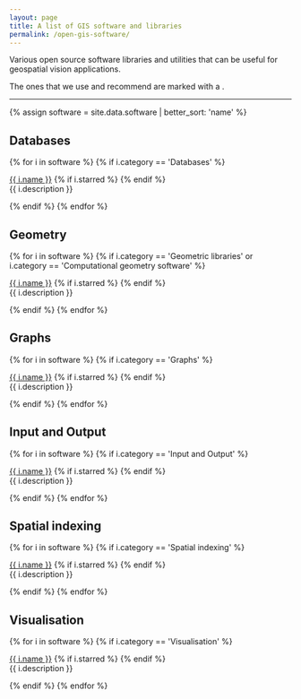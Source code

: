 ```yaml
---
layout: page
title: A list of GIS software and libraries
permalink: /open-gis-software/
---
```


Various open source software libraries and utilities that can be useful for geospatial vision applications. 

The ones that we use and recommend are marked with a <i class="fa fa-star"></i>.

- - -

{% assign software = site.data.software | better_sort: 'name' %}

## Databases
{% for i in software %}
{% if i.category == 'Databases' %}
<p><a href="{{ i.webpage }}">{{ i.name }}</a> {% if i.starred %} <i class="fa fa-star"></i> {% endif %}<br/> {{ i.description }} </p>
{% endif %}
{% endfor %}

## Geometry
{% for i in software %}
{% if i.category == 'Geometric libraries' or i.category == 'Computational geometry software' %}
<p><a href="{{ i.webpage }}">{{ i.name }}</a> {% if i.starred %} <i class="fa fa-star"></i> {% endif %}<br/> {{ i.description }} </p>
{% endif %}
{% endfor %}

## Graphs
{% for i in software %}
{% if i.category == 'Graphs' %}
<p><a href="{{ i.webpage }}">{{ i.name }}</a> {% if i.starred %} <i class="fa fa-star"></i> {% endif %}<br/> {{ i.description }} </p>
{% endif %}
{% endfor %}

## Input and Output
{% for i in software %}
{% if i.category == 'Input and Output' %}
<p><a href="{{ i.webpage }}">{{ i.name }}</a> {% if i.starred %} <i class="fa fa-star"></i> {% endif %}<br/> {{ i.description }} </p>
{% endif %}
{% endfor %}

## Spatial indexing
{% for i in software %}
{% if i.category == 'Spatial indexing' %}
<p><a href="{{ i.webpage }}">{{ i.name }}</a> {% if i.starred %} <i class="fa fa-star"></i> {% endif %}<br/> {{ i.description }} </p>
{% endif %}
{% endfor %}

## Visualisation
{% for i in software %}
{% if i.category == 'Visualisation' %}
<p><a href="{{ i.webpage }}">{{ i.name }}</a> {% if i.starred %} <i class="fa fa-star"></i> {% endif %}<br/> {{ i.description }} </p>
{% endif %}
{% endfor %}

